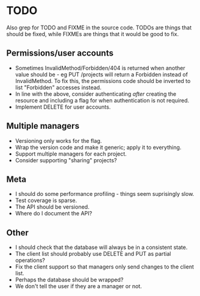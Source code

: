 # TODO #

Also grep for TODO and FIXME in the source code.
TODOs are things that should be fixed, while FIXMEs are things that it would
be good to fix.

## Permissions/user accounts ##

- Sometimes InvalidMethod/Forbidden/404 is returned when another value should
  be - eg PUT /projects will return a Forbidden instead of InvalidMethod.
  To fix this, the permissions code should be inverted to list "Forbidden"
  accesses instead.
- In line with the above, consider authenticating *after* creating the resource
  and including a flag for when authentication is not required.
- Implement DELETE for user accounts.

## Multiple managers ##

- Versioning only works for the flag.
- Wrap the version code and make it generic; apply it to everything.
- Support multiple managers for each project.
- Consider supporting "sharing" projects?

## Meta ##

- I should do some performance profiling - things seem suprisingly slow.
- Test coverage is sparse.
- The API should be versioned.
- Where do I document the API?

## Other ##

- I should check that the database will always be in a consistent state.
- The client list should probably use DELETE and PUT as partial operations?
- Fix the client support so that managers only send changes to the client list.
- Perhaps the database should be wrapped?
- We don't tell the user if they are a manager or not.

